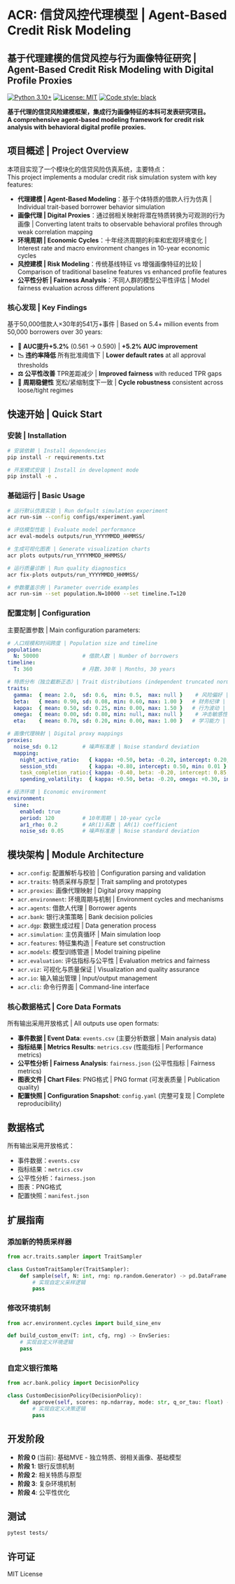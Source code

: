 # ACR: 信贷风控代理模型 | Agent-Based Credit Risk Modeling
## 基于代理建模的信贷风控与行为画像特征研究 | Agent-Based Credit Risk Modeling with Digital Profile Proxies

[![Python 3.10+](https://img.shields.io/badge/python-3.10+-blue.svg)](https://www.python.org/downloads/)
[![License: MIT](https://img.shields.io/badge/License-MIT-yellow.svg)](https://opensource.org/licenses/MIT)
[![Code style: black](https://img.shields.io/badge/code%20style-black-000000.svg)](https://github.com/psf/black)

**基于代理的信贷风险建模框架，集成行为画像特征的本科可发表研究项目。**  
**A comprehensive agent-based modeling framework for credit risk analysis with behavioral digital profile proxies.**

## 项目概述 | Project Overview

本项目实现了一个模块化的信贷风险仿真系统，主要特点：  
This project implements a modular credit risk simulation system with key features:

- **代理建模 | Agent-Based Modeling**：基于个体特质的借款人行为仿真 | Individual trait-based borrower behavior simulation
- **画像代理 | Digital Proxies**：通过弱相关映射将潜在特质转换为可观测的行为画像 | Converting latent traits to observable behavioral profiles through weak correlation mapping
- **环境周期 | Economic Cycles**：十年经济周期的利率和宏观环境变化 | Interest rate and macro environment changes in 10-year economic cycles
- **风控建模 | Risk Modeling**：传统基线特征 vs 增强画像特征的比较 | Comparison of traditional baseline features vs enhanced profile features
- **公平性分析 | Fairness Analysis**：不同人群的模型公平性评估 | Model fairness evaluation across different populations

### 核心发现 | Key Findings

基于50,000借款人×30年的541万+事件 | Based on 5.4+ million events from 50,000 borrowers over 30 years:

- **🚀 AUC提升+5.2%** (0.561 → 0.590) | **+5.2% AUC improvement**
- **📉 违约率降低** 所有批准阈值下 | **Lower default rates** at all approval thresholds  
- **⚖️ 公平性改善** TPR差距减少 | **Improved fairness** with reduced TPR gaps
- **🎯 周期稳健性** 宽松/紧缩制度下一致 | **Cycle robustness** consistent across loose/tight regimes

## 快速开始 | Quick Start

### 安装 | Installation

```bash
# 安装依赖 | Install dependencies
pip install -r requirements.txt

# 开发模式安装 | Install in development mode
pip install -e .
```

### 基础运行 | Basic Usage

```bash
# 运行默认仿真实验 | Run default simulation experiment
acr run-sim --config configs/experiment.yaml

# 评估模型性能 | Evaluate model performance
acr eval-models outputs/run_YYYYMMDD_HHMMSS/

# 生成可视化图表 | Generate visualization charts
acr plots outputs/run_YYYYMMDD_HHMMSS/

# 运行质量诊断 | Run quality diagnostics
acr fix-plots outputs/run_YYYYMMDD_HHMMSS/

# 参数覆盖示例 | Parameter override examples
acr run-sim --set population.N=10000 --set timeline.T=120
```

### 配置定制 | Configuration

主要配置参数 | Main configuration parameters:

```yaml
# 人口规模和时间跨度 | Population size and timeline
population:
  N: 50000              # 借款人数 | Number of borrowers
timeline:
  T: 360                # 月数，30年 | Months, 30 years

# 特质分布（独立截断正态）| Trait distributions (independent truncated normal)
traits:
  gamma:  { mean: 2.0,  sd: 0.6,  min: 0.5,  max: null }    # 风险偏好 | Risk appetite
  beta:   { mean: 0.90, sd: 0.08, min: 0.60, max: 1.00 }   # 财务纪律 | Financial discipline
  kappa:  { mean: 0.50, sd: 0.25, min: 0.00, max: 1.50 }   # 行为波动 | Behavioral volatility
  omega:  { mean: 0.00, sd: 0.80, min: null, max: null }    # 冲击敏感性 | Shock sensitivity
  eta:    { mean: 0.70, sd: 0.20, min: 0.00, max: 1.00 }   # 学习能力 | Learning ability

# 画像代理映射 | Digital proxy mappings
proxies:
  noise_sd: 0.12        # 噪声标准差 | Noise standard deviation
  mapping:
    night_active_ratio:   { kappa: +0.50, beta: -0.20, intercept: 0.20, clip: [0.0, 1.0] }
    session_std:          { kappa: +0.80, intercept: 0.50, min: 0.01 }
    task_completion_ratio:{ kappa: -0.40, beta: -0.20, intercept: 0.85, clip: [0.0, 1.0] }
    spending_volatility:  { kappa: +0.50, beta: -0.20, omega: +0.30, intercept: 0.30, min: 0.01 }

# 经济环境 | Economic environment
environment:
  sine:
    enabled: true
    period: 120         # 10年周期 | 10-year cycle
    ar1_rho: 0.2        # AR(1)系数 | AR(1) coefficient
    noise_sd: 0.05      # 噪声标准差 | Noise standard deviation
```

## 模块架构 | Module Architecture

- `acr.config`: 配置解析与校验 | Configuration parsing and validation
- `acr.traits`: 特质采样与原型 | Trait sampling and prototypes
- `acr.proxies`: 画像代理映射 | Digital proxy mapping
- `acr.environment`: 环境周期与机制 | Environment cycles and mechanisms
- `acr.agents`: 借款人代理 | Borrower agents
- `acr.bank`: 银行决策策略 | Bank decision policies
- `acr.dgp`: 数据生成过程 | Data generation process
- `acr.simulation`: 主仿真循环 | Main simulation loop
- `acr.features`: 特征集构造 | Feature set construction
- `acr.models`: 模型训练管道 | Model training pipeline
- `acr.evaluation`: 评估指标与公平性 | Evaluation metrics and fairness
- `acr.viz`: 可视化与质量保证 | Visualization and quality assurance
- `acr.io`: 输入输出管理 | Input/output management
- `acr.cli`: 命令行界面 | Command-line interface

### 核心数据格式 | Core Data Formats

所有输出采用开放格式 | All outputs use open formats:
- **事件数据 | Event Data**: `events.csv` (主要分析数据 | Main analysis data)
- **指标结果 | Metrics Results**: `metrics.csv` (性能指标 | Performance metrics)
- **公平性分析 | Fairness Analysis**: `fairness.json` (公平性指标 | Fairness metrics)
- **图表文件 | Chart Files**: PNG格式 | PNG format (可发表质量 | Publication quality)
- **配置快照 | Configuration Snapshot**: `config.yaml` (完整可复现 | Complete reproducibility)

## 数据格式

所有输出采用开放格式：
- 事件数据：`events.csv`
- 指标结果：`metrics.csv`
- 公平性分析：`fairness.json`
- 图表：PNG格式
- 配置快照：`manifest.json`

## 扩展指南

### 添加新的特质采样器

```python
from acr.traits.sampler import TraitSampler

class CustomTraitSampler(TraitSampler):
    def sample(self, N: int, rng: np.random.Generator) -> pd.DataFrame:
        # 实现自定义采样逻辑
        pass
```

### 修改环境机制

```python
from acr.environment.cycles import build_sine_env

def build_custom_env(T: int, cfg, rng) -> EnvSeries:
    # 实现自定义环境逻辑
    pass
```

### 自定义银行策略

```python
from acr.bank.policy import DecisionPolicy

class CustomDecisionPolicy(DecisionPolicy):
    def approve(self, scores: np.ndarray, mode: str, q_or_tau: float) -> np.ndarray:
        # 实现自定义决策逻辑
        pass
```

## 开发阶段

- **阶段 0** (当前): 基础MVE - 独立特质、弱相关画像、基础模型
- **阶段 1**: 银行反馈机制
- **阶段 2**: 相关特质与原型
- **阶段 3**: 复杂环境机制
- **阶段 4**: 公平性优化

## 测试

```bash
pytest tests/
```

## 许可证

MIT License
